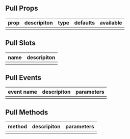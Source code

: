 ## Pull Props

| prop         |   descripiton     | type     |  defaults  |   available   |
| ----------- | ------------- | -------- | --------- | ---------------- |
|             |               |           |          |                  |

## Pull Slots

|   name  |      descripiton       |
|  ------  |    ---------   |
|          |                |

## Pull Events

|   event name   |    descripiton   |  parameters  |
| -------    | --------- |  --------- |
|            |           |            |

## Pull Methods

|  method  |   descripiton   |  parameters   |
| ------- | ------  |  ------  |
|         |         |          |

